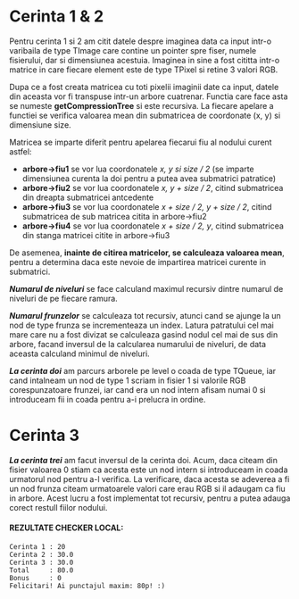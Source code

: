 
# Cerinta 1 & 2

Pentru cerinta 1 si 2 am citit datele despre imaginea data ca input intr-o varibaila de type TImage care contine un
pointer spre fiser, numele fisierului, dar si dimensiunea acestuia. Imaginea in sine a fost cititta intr-o matrice in
care fiecare element este de type TPixel si retine 3 valori RGB. 

Dupa ce a fost creata matricea cu toti pixelii imaginii date ca input, datele din aceasta vor fi transpuse intr-un arbore
cuatrenar. Functia care face asta se numeste **getCompressionTree** si este recursiva. La fiecare apelare a functiei se 
verifica valoarea mean din submatricea de coordonate (x, y) si dimensiune size. 

Matricea se imparte diferit pentru apelarea fiecarui fiu al nodului curent astfel:
* **arbore->fiu1** se vor lua coordonatele _x, y si size / 2_ (se imparte dimensiunea curenta la doi pentru a putea avea submatrici patratice)
* **arbore->fiu2** se vor lua coordonatele _x, y + size / 2_, citind submatricea din dreapta submatricei antcedente
* **arbore->fiu3** se vor lua coordonatele _x + size / 2, y + size / 2_, citind submatricea de sub matricea citita in arbore->fiu2
* **arbore->fiu4** se vor lua coordonatele _x + size / 2, y_, citind submatricea din stanga matricei citite in arbore->fiu3

De asemenea, **inainte de citirea matricelor, se calculeaza valoarea mean**, pentru a determina daca este nevoie de
impartirea matricei curente in submatrici.

**_Numarul  de niveluri_** se face calculand maximul recursiv dintre numarul de niveluri de pe fiecare ramura.

**_Numarul frunzelor_** se calculeaza tot recursiv, atunci cand se ajunge la un nod de type frunza se incrementeaza un index.
Latura patratului cel mai mare care nu a fost divizat se calculeaza gasind nodul cel mai de sus din arbore, facand
inversul de la calcularea numarului de niveluri, de data aceasta calculand minimul de niveluri.

**_La cerinta doi_** am parcurs arborele pe level o coada de type TQueue, iar cand intalneam un nod de type 1 scriam in fisier
1 si valorile RGB corespunzatoare frunzei, iar cand era un nod intern afisam numai 0 si introduceam fii in coada pentru
a-i prelucra in ordine.

# Cerinta 3

**_La cerinta trei_** am facut inversul de la cerinta doi. Acum, daca citeam din fisier valoarea 0 stiam ca acesta este un nod
intern si introduceam in coada urmatorul nod pentru a-l verifica. La verificare, daca acesta se adeverea a fi un nod
frunza citeam urmatoarele valori care erau RGB si il adaugam ca fiu in arbore. Acest lucru a fost implementat tot
recursiv, pentru a putea adauga corect restull fiilor nodului.

#### REZULTATE CHECKER LOCAL:

    Cerinta 1 : 20
    Cerinta 2 : 30.0
    Cerinta 3 : 30.0
    Total     : 80.0
    Bonus     : 0
    Felicitari! Ai punctajul maxim: 80p! :)
